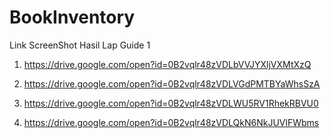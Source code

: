 # BookInventory

Link ScreenShot Hasil Lap Guide 1

1. https://drive.google.com/open?id=0B2vqlr48zVDLbVVJYXljVXMtXzQ

2. https://drive.google.com/open?id=0B2vqlr48zVDLVGdPMTBYaWhsSzA

3. https://drive.google.com/open?id=0B2vqlr48zVDLWU5RV1RhekRBVU0

4. https://drive.google.com/open?id=0B2vqlr48zVDLQkN6NkJUVlFWbms


